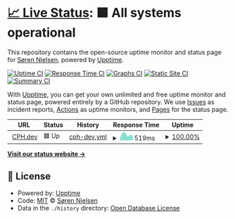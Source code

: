 # [📈 Live Status](https://sorennielsen.github.io/upptime-cph.dev): <!--live status--> **🟩 All systems operational**

This repository contains the open-source uptime monitor and status page for [Søren Nielsen](https://cph.dev/), powered by [Upptime](https://github.com/upptime/upptime).

[![Uptime CI](https://github.com/koj-co/upptime/workflows/Uptime%20CI/badge.svg)](https://github.com/koj-co/upptime/actions?query=workflow%3A%22Uptime+CI%22)
[![Response Time CI](https://github.com/koj-co/upptime/workflows/Response%20Time%20CI/badge.svg)](https://github.com/koj-co/upptime/actions?query=workflow%3A%22Response+Time+CI%22)
[![Graphs CI](https://github.com/koj-co/upptime/workflows/Graphs%20CI/badge.svg)](https://github.com/koj-co/upptime/actions?query=workflow%3A%22Graphs+CI%22)
[![Static Site CI](https://github.com/koj-co/upptime/workflows/Static%20Site%20CI/badge.svg)](https://github.com/koj-co/upptime/actions?query=workflow%3A%22Static+Site+CI%22)
[![Summary CI](https://github.com/koj-co/upptime/workflows/Summary%20CI/badge.svg)](https://github.com/koj-co/upptime/actions?query=workflow%3A%22Summary+CI%22)

With [Upptime](https://upptime.js.org), you can get your own unlimited and free uptime monitor and status page, powered entirely by a GitHub repository. We use [Issues](https://github.com/sorennielsen/upptime-cph.dev/issues) as incident reports, [Actions](https://github.com/sorennielsen/upptime-cph.dev/actions) as uptime monitors, and [Pages](https://sorennielsen.github.io/upptime-cph.dev) for the status page.

<!--start: status pages-->
<!-- This summary is generated by Upptime (https://github.com/upptime/upptime) -->
<!-- Do not edit this manually, your changes will be overwritten -->
<!-- prettier-ignore -->
| URL | Status | History | Response Time | Uptime |
| --- | ------ | ------- | ------------- | ------ |
| <img alt="" src="https://icons.duckduckgo.com/ip3/cph.dev.ico" height="13"> [CPH.dev](https://cph.dev) | 🟩 Up | [cph-dev.yml](https://github.com/sorennielsen/upptime-cph.dev/commits/HEAD/history/cph-dev.yml) | <details><summary><img alt="Response time graph" src="./graphs/cph-dev/response-time-week.png" height="20"> 519ms</summary><br><a href="https://status.cph.dev/history/cph-dev"><img alt="Response time 541" src="https://img.shields.io/endpoint?url=https%3A%2F%2Fraw.githubusercontent.com%2Fsorennielsen%2Fupptime-cph.dev%2FHEAD%2Fapi%2Fcph-dev%2Fresponse-time.json"></a><br><a href="https://status.cph.dev/history/cph-dev"><img alt="24-hour response time 477" src="https://img.shields.io/endpoint?url=https%3A%2F%2Fraw.githubusercontent.com%2Fsorennielsen%2Fupptime-cph.dev%2FHEAD%2Fapi%2Fcph-dev%2Fresponse-time-day.json"></a><br><a href="https://status.cph.dev/history/cph-dev"><img alt="7-day response time 519" src="https://img.shields.io/endpoint?url=https%3A%2F%2Fraw.githubusercontent.com%2Fsorennielsen%2Fupptime-cph.dev%2FHEAD%2Fapi%2Fcph-dev%2Fresponse-time-week.json"></a><br><a href="https://status.cph.dev/history/cph-dev"><img alt="30-day response time 515" src="https://img.shields.io/endpoint?url=https%3A%2F%2Fraw.githubusercontent.com%2Fsorennielsen%2Fupptime-cph.dev%2FHEAD%2Fapi%2Fcph-dev%2Fresponse-time-month.json"></a><br><a href="https://status.cph.dev/history/cph-dev"><img alt="1-year response time 553" src="https://img.shields.io/endpoint?url=https%3A%2F%2Fraw.githubusercontent.com%2Fsorennielsen%2Fupptime-cph.dev%2FHEAD%2Fapi%2Fcph-dev%2Fresponse-time-year.json"></a></details> | <details><summary><a href="https://status.cph.dev/history/cph-dev">100.00%</a></summary><a href="https://status.cph.dev/history/cph-dev"><img alt="All-time uptime 99.96%" src="https://img.shields.io/endpoint?url=https%3A%2F%2Fraw.githubusercontent.com%2Fsorennielsen%2Fupptime-cph.dev%2FHEAD%2Fapi%2Fcph-dev%2Fuptime.json"></a><br><a href="https://status.cph.dev/history/cph-dev"><img alt="24-hour uptime 100.00%" src="https://img.shields.io/endpoint?url=https%3A%2F%2Fraw.githubusercontent.com%2Fsorennielsen%2Fupptime-cph.dev%2FHEAD%2Fapi%2Fcph-dev%2Fuptime-day.json"></a><br><a href="https://status.cph.dev/history/cph-dev"><img alt="7-day uptime 100.00%" src="https://img.shields.io/endpoint?url=https%3A%2F%2Fraw.githubusercontent.com%2Fsorennielsen%2Fupptime-cph.dev%2FHEAD%2Fapi%2Fcph-dev%2Fuptime-week.json"></a><br><a href="https://status.cph.dev/history/cph-dev"><img alt="30-day uptime 100.00%" src="https://img.shields.io/endpoint?url=https%3A%2F%2Fraw.githubusercontent.com%2Fsorennielsen%2Fupptime-cph.dev%2FHEAD%2Fapi%2Fcph-dev%2Fuptime-month.json"></a><br><a href="https://status.cph.dev/history/cph-dev"><img alt="1-year uptime 99.99%" src="https://img.shields.io/endpoint?url=https%3A%2F%2Fraw.githubusercontent.com%2Fsorennielsen%2Fupptime-cph.dev%2FHEAD%2Fapi%2Fcph-dev%2Fuptime-year.json"></a></details>

<!--end: status pages-->

[**Visit our status website →**](https://sorennielsen.github.io/upptime-cph.dev)

## 📄 License

- Powered by: [Upptime](https://github.com/upptime/upptime)
- Code: [MIT](./LICENSE) © [Søren Nielsen](https://cph.dev/)
- Data in the `./history` directory: [Open Database License](https://opendatacommons.org/licenses/odbl/1-0/)
